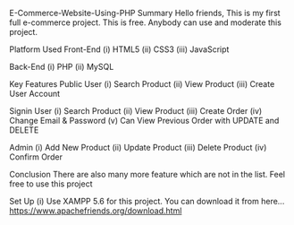 E-Commerce-Website-Using-PHP
Summary
Hello friends, This is my first full e-commerce project. This is free. Anybody can use and moderate this project.



Platform Used
Front-End
(i) HTML5
(ii) CSS3
(iii) JavaScript

Back-End
(i) PHP
(ii) MySQL

Key Features
Public User
(i) Search Product
(ii) View Product
(iii) Create User Account

Signin User
(i) Search Product
(ii) View Product
(iii) Create Order
(iv) Change Email & Password
(v) Can View Previous Order with UPDATE and DELETE

Admin
(i) Add New Product
(ii) Update Product
(iii) Delete Product
(iv) Confirm Order

Conclusion
There are also many more feature which are not in the list. Feel free to use this project

Set Up
(i) Use XAMPP 5.6 for this project. You can download it from here... https://www.apachefriends.org/download.html
